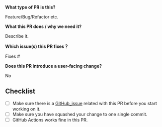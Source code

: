 **What type of PR is this?**

Feature/Bug/Refactor etc.

**What this PR does / why we need it?**

Describe it.

**Which issue(s) this PR fixes？**

Fixes #

**Does this PR introduce a user-facing change?**

No

<!-- Follow this checklist to help us incorporate your contribution quickly and easily: -->

## Checklist
- [ ] Make sure there is a [GitHub_issue](https://github.com/huaweicloud/Sermant/issues) related with this PR before you start working on it.
- [ ] Make sure you have squashed your change to one single commit.
- [ ] GitHub Actions works fine in this PR.
